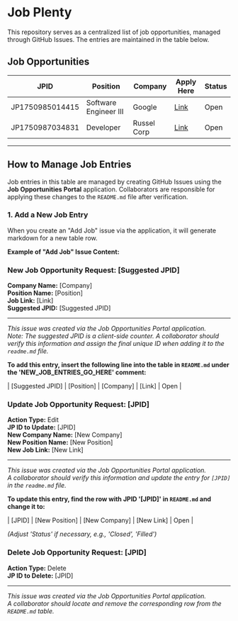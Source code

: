 # Job Plenty

This repository serves as a centralized list of job opportunities, managed through GitHub Issues. The entries are maintained in the table below.

## Job Opportunities

| JPID | Position         | Company   | Apply Here | Status |
|------|------------------|-----------|------------|--------|
| JP1750985014415  | Software Engineer III| Google    | [Link](https://www.google.com/about/careers/applications/jobs/results/74939955737961158-software-engineer-iii-google-cloud)   | Open   |
| JP1750987034831  | Developer | Russel Corp | [Link](http://alexis.com.au/)   | Open   |

---

## How to Manage Job Entries

Job entries in this table are managed by creating GitHub Issues using the **Job Opportunities Portal** application. Collaborators are responsible for applying these changes to the `README.md` file after verification.

### 1. Add a New Job Entry

When you create an "Add Job" issue via the application, it will generate markdown for a new table row.

**Example of "Add Job" Issue Content:**

### New Job Opportunity Request: [Suggested JPID]

**Company Name:** [Company]  
**Position Name:** [Position]  
**Job Link:** [Link]  
**Suggested JPID:** [Suggested JPID]

---
*This issue was created via the Job Opportunities Portal application.*  
*Note: The suggested JPID is a client-side counter. A collaborator should verify this information and assign the final unique ID when adding it to the `readme.md` file.*

**To add this entry, insert the following line into the table in `README.md` under the 'NEW_JOB_ENTRIES_GO_HERE' comment:**

| [Suggested JPID] | [Position] | [Company] | [Link] | Open |

### Update Job Opportunity Request: [JPID]

**Action Type:** Edit  
**JP ID to Update:** [JPID]  
**New Company Name:** [New Company]  
**New Position Name:** [New Position]  
**New Job Link:** [New Link]

---
*This issue was created via the Job Opportunities Portal application.*  
*A collaborator should verify this information and update the entry for `[JPID]` in the `readme.md` file.*

**To update this entry, find the row with JPID '[JPID]' in `README.md` and change it to:**

| [JPID] | [New Position] | [New Company] | [New Link] | Open |

*(Adjust 'Status' if necessary, e.g., 'Closed', 'Filled')*
### Delete Job Opportunity Request: [JPID]

**Action Type:** Delete  
**JP ID to Delete:** [JPID]

---
*This issue was created via the Job Opportunities Portal application.*  
*A collaborator should locate and remove the corresponding row from the `README.md` table.*


